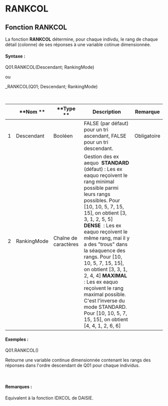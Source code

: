 # RANKCOL

## Fonction RANKCOL

La fonction **RANKCOL** détermine, pour chaque indivdu, le rang de chaque détail (colonne) de ses réponses à une variable cotinue dimensionnée.

#### Syntaxe :&nbsp;

Q01.RANKCOL(Descendant; RankingMode)

ou

\_RANKCOL(Q01; Descendant; RankingMode)

&nbsp;

| &nbsp; | **Nom ** | **Type ** | **Description** | **Remarque** |
| --- | --- | --- | --- | --- |
| &#49; | Descendant | Booléen | FALSE (par défaut) pour un tri ascendant, FALSE pour un tri descendant. | Obligatoire |
| &#50; | RankingMode | Chaîne de caractères | Gestion des ex aequo&nbsp; **STANDARD** (défaut) : Les ex eaquo reçoivent le rang minimal possible parmi leurs rangs possibles. Pour \[10, 10, 5, 7, 15, 15\], on obtient \[3, 3, 1, 2, 5, 5\] **DENSE**&nbsp; : Les ex eaquo reçoivent le même rang, mai il y a des "trous" dans la séaquence des rangs. Pour \[10, 10, 5, 7, 15, 15\], on obtient \[3, 3, 1, 2, 4, 4\] **MAXIMAL** : Les ex eaquo reçoivent le rang maximal possible. C'est l'inverse du mode STANDARD. Pour \[10, 10, 5, 7, 15, 15\], on obtient \[4, 4, 1, 2, 6, 6\] | &nbsp; |


#### Exemples :

Q01.RANKCOL()

Retourne une variable continue dimensionnée contenant les rangs des réponses dans l'ordre descendant de Q01 pour chaque individus.

&nbsp;

#### Remarques :

Equivalent à la fonction IDXCOL de DAISIE.
